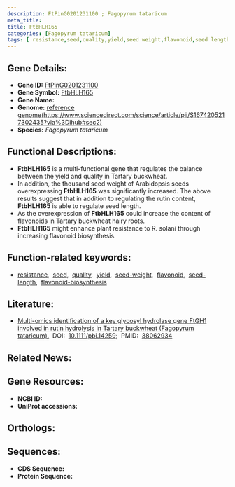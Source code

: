 ```yaml
---
description: FtPinG0201231100 ; Fagopyrum tataricum
meta_title:
title: FtbHLH165
categories: [Fagopyrum tataricum]
tags: [ resistance,seed,quality,yield,seed weight,flavonoid,seed length,flavonoid biosynthesis ]
---
```


## Gene Details:
- **Gene ID:** [FtPinG0201231100]()
- **Gene Symbol:** <u>FtbHLH165</u>
- **Gene Name:** 
- **Genome:** [reference genome(https://www.sciencedirect.com/science/article/pii/S1674205217302435?via%3Dihub#sec2)]()
- **Species:** *Fagopyrum tataricum*

## Functional Descriptions:
   - **FtbHLH165** is a multi-functional gene that regulates the balance between the yield and quality in Tartary buckwheat.
   - In addition, the thousand seed weight of Arabidopsis seeds overexpressing **FtbHLH165** was significantly increased. The above results suggest that in addition to regulating the rutin content, **FtbHLH165** is able to regulate seed length.
   - As the overexpression of **FtbHLH165** could increase the content of flavonoids in Tartary buckwheat hairy roots.
   - **FtbHLH165** might enhance plant resistance to R. solani through increasing flavonoid biosynthesis.

## Function-related keywords:
   - [resistance](/tags/resistance/),&nbsp;&nbsp;[seed](/tags/seed/),&nbsp;&nbsp;[quality](/tags/quality/),&nbsp;&nbsp;[yield](/tags/yield/),&nbsp;&nbsp;[seed-weight](/tags/seed-weight/),&nbsp;&nbsp;[flavonoid](/tags/flavonoid/),&nbsp;&nbsp;[seed-length](/tags/seed-length/),&nbsp;&nbsp;[flavonoid-biosynthesis](/tags/flavonoid-biosynthesis/)

## Literature:
   - [Multi-omics identification of a key glycosyl hydrolase gene FtGH1 involved in rutin hydrolysis in Tartary buckwheat (Fagopyrum tataricum).](https://doi.org/10.1111/pbi.14259)&nbsp;&nbsp;DOI:&nbsp;&nbsp;[10.1111/pbi.14259](https://doi.org/10.1111/pbi.14259);&nbsp;&nbsp;PMID:&nbsp;&nbsp;[38062934](https://pubmed.ncbi.nlm.nih.gov/38062934/)

## Related News:

## Gene Resources:
- **NCBI ID:**  [](https://www.ncbi.nlm.nih.gov/gene/?term=)
- **UniProt accessions:**  [](https://www.uniprot.org/uniprotkb//entry)

## Orthologs:

## Sequences:
- **CDS Sequence:**
- **Protein Sequence:**
